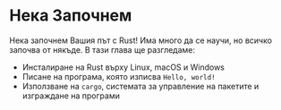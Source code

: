 # Нека Започнем

Нека започнем Вашия път с Rust! Има много да се научи, но всичко започва от
някъде. В тази глава ще разгледаме:

* Инсталиране на Rust върху Linux, macOS и Windows
* Писане на програма, която изписва `Hello, world!`
* Използване на `cargo`, системата за управление на пакетите и изграждане на
  програми